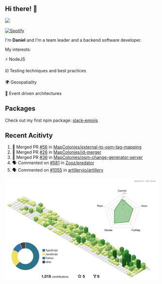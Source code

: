 ## Hi there! 👋

<p>
  <img src="https://github-readme-stats.vercel.app/api?username=syncush&theme=tokyonight">
</p>

[![Spotify](https://novatorem-rust.vercel.app/api/spotify)](https://open.spotify.com/user/syncush)

I'm **Daniel** and I'm a team leader and a backend software developer.

My interests:

⚡ NodeJS

☑️ Testing techniques and best practices

🌍 Geospatiality

🧠 Event driven architectures

## Packages
Check out my first npm package: [slack-emojis](https://www.npmjs.com/package/slack-emojis)

## Recent Acitivty
<!--START_SECTION:activity-->
1. 🎉 Merged PR [#56](https://github.com/MapColonies/external-to-osm-tag-mapping/pull/56) in [MapColonies/external-to-osm-tag-mapping](https://github.com/MapColonies/external-to-osm-tag-mapping)
2. 🎉 Merged PR [#26](https://github.com/MapColonies/id-merger/pull/26) in [MapColonies/id-merger](https://github.com/MapColonies/id-merger)
3. 🎉 Merged PR [#36](https://github.com/MapColonies/osm-change-generator-server/pull/36) in [MapColonies/osm-change-generator-server](https://github.com/MapColonies/osm-change-generator-server)
4. 🗣 Commented on [#581](https://github.com/Zooz/predator/issues/581) in [Zooz/predator](https://github.com/Zooz/predator)
5. 🗣 Commented on [#1055](https://github.com/artilleryio/artillery/issues/1055) in [artilleryio/artillery](https://github.com/artilleryio/artillery)
<!--END_SECTION:activity-->

![contrib](./profile-3d-contrib/profile-green-animate.svg)
